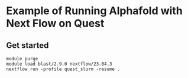 # Example of Running Alphafold with Next Flow on Quest

## Get started 
```
module purge
module load blast/2.9.0 nextflow/23.04.3
nextflow run -profile quest_slurm -resume .
```
